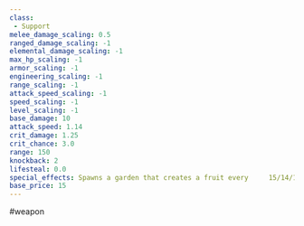 ```yaml
---
class: 
 - Support
melee_damage_scaling: 0.5
ranged_damage_scaling: -1
elemental_damage_scaling: -1
max_hp_scaling: -1
armor_scaling: -1
engineering_scaling: -1
range_scaling: -1
attack_speed_scaling: -1
speed_scaling: -1
level_scaling: -1
base_damage: 10
attack_speed: 1.14
crit_damage: 1.25
crit_chance: 3.0
range: 150
knockback: 2
lifesteal: 0.0
special_effects: Spawns a garden that creates a fruit every 	15/14/12/10 seconds
base_price: 15
---
```

#weapon